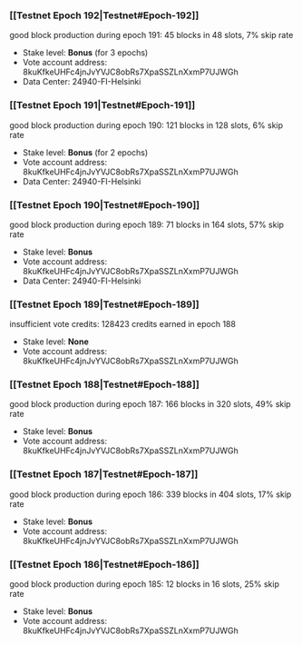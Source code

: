 ### [[Testnet Epoch 192|Testnet#Epoch-192]]
good block production during epoch 191: 45 blocks in 48 slots, 7% skip rate
* Stake level: **Bonus** (for 3 epochs)
* Vote account address: 8kuKfkeUHFc4jnJvYVJC8obRs7XpaSSZLnXxmP7UJWGh
* Data Center: 24940-FI-Helsinki
### [[Testnet Epoch 191|Testnet#Epoch-191]]
good block production during epoch 190: 121 blocks in 128 slots, 6% skip rate
* Stake level: **Bonus** (for 2 epochs)
* Vote account address: 8kuKfkeUHFc4jnJvYVJC8obRs7XpaSSZLnXxmP7UJWGh
* Data Center: 24940-FI-Helsinki
### [[Testnet Epoch 190|Testnet#Epoch-190]]
good block production during epoch 189: 71 blocks in 164 slots, 57% skip rate
* Stake level: **Bonus**
* Vote account address: 8kuKfkeUHFc4jnJvYVJC8obRs7XpaSSZLnXxmP7UJWGh
* Data Center: 24940-FI-Helsinki
### [[Testnet Epoch 189|Testnet#Epoch-189]]
insufficient vote credits: 128423 credits earned in epoch 188
* Stake level: **None**
* Vote account address: 8kuKfkeUHFc4jnJvYVJC8obRs7XpaSSZLnXxmP7UJWGh
### [[Testnet Epoch 188|Testnet#Epoch-188]]
good block production during epoch 187: 166 blocks in 320 slots, 49% skip rate
* Stake level: **Bonus**
* Vote account address: 8kuKfkeUHFc4jnJvYVJC8obRs7XpaSSZLnXxmP7UJWGh
### [[Testnet Epoch 187|Testnet#Epoch-187]]
good block production during epoch 186: 339 blocks in 404 slots, 17% skip rate
* Stake level: **Bonus**
* Vote account address: 8kuKfkeUHFc4jnJvYVJC8obRs7XpaSSZLnXxmP7UJWGh
### [[Testnet Epoch 186|Testnet#Epoch-186]]
good block production during epoch 185: 12 blocks in 16 slots, 25% skip rate
* Stake level: **Bonus**
* Vote account address: 8kuKfkeUHFc4jnJvYVJC8obRs7XpaSSZLnXxmP7UJWGh
